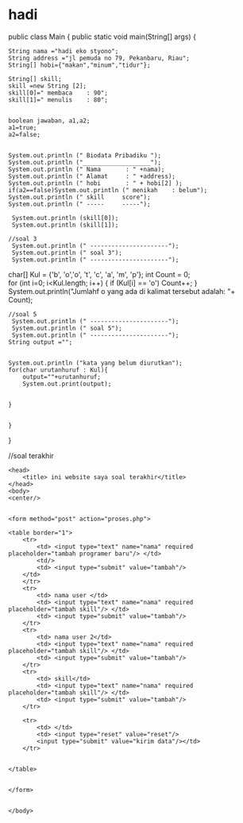 # hadi
public class Main
{
	public static void main(String[] args) 
	{
	
	String nama ="hadi eko styono"; 
	String address ="jl pemuda no 79, Pekanbaru, Riau";
    String[] hobi={"makan","minum","tidur"};
   
    String[] skill;
    skill =new String [2];
    skill[0]=" membaca    : 90";
    skill[1]=" menulis    : 80";
   
   
    boolean jawaban, a1,a2;
    a1=true;
    a2=false;
     
    
    System.out.println (" Biodata Pribadiku ");
    System.out.println ("___________________");
    System.out.println (" Nama       : " +nama);
    System.out.println (" Alamat     : " +address);
    System.out.println (" hobi       : " + hobi[2] );
    if(a2==false)System.out.println (" menikah    : belum");
    System.out.println (" skill     score");
    System.out.println (" -----     -----");
    
     System.out.println (skill[0]);
     System.out.println (skill[1]);

    //soal 3 
     System.out.println (" ----------------------");
     System.out.println (" soal 3");
     System.out.println (" ----------------------");
   char[] Kul = {'b', 'o','o', 't', 'c', 'a', 'm', 'p'};
    int Count = 0;	  
    for (int i=0; i<Kul.length; i++)
    {	      if (Kul[i] == 'o') Count++;	   }
    System.out.println("Jumlahf o yang ada di kalimat tersebut adalah: "+ Count);	
    
    //soal 5 
     System.out.println (" ----------------------");
     System.out.println (" soal 5");
     System.out.println (" ----------------------");
    String output ="";
   
    
    System.out.println ("kata yang belum diurutkan");
    for(char urutanhuruf : Kul){
        output=""+urutanhuruf;
        System.out.print(output);
    

    }
    

	}
}



//soal terakhir

<!doctype html>
<html>

	<head>
		<title> ini website saya soal terakhir</title>
	</head>
	<body>
	<center/>
	

	<form method="post" action="proses.php"> 
	
	<table border="1"> 
		<tr>
			<td> <input type="text" name="nama" required placeholder="tambah programer baru"/> </td>
			<td/>
			<td> <input type="submit" value="tambah"/>
		</td>
		</tr>
		<tr>
			<td> nama user </td>
			<td> <input type="text" name="nama" required placeholder="tambah skill"/> </td>
			<td> <input type="submit" value="tambah"/>
		</tr>
		<tr>
			<td> nama user 2</td>
			<td> <input type="text" name="nama" required placeholder="tambah skill"/> </td>
			<td> <input type="submit" value="tambah"/>
		</tr>
		<tr>
			<td> skill</td>
			<td> <input type="text" name="nama" required placeholder="tambah skill"/> </td>
			<td> <input type="submit" value="tambah"/>	
		</tr>
		
		<tr>
			<td> </td>
			<td> <input type="reset" value="reset"/> 
			<input type="submit" value="kirim data"/></td>
		</tr>
		

	</table>

	
	</form>
		
	
	</body>
	   
</html>






